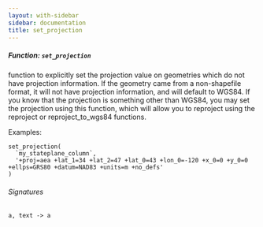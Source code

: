 ```yaml
---
layout: with-sidebar
sidebar: documentation
title: set_projection
---
```


##### Function: `set_projection`
function to explicitly set the projection value on geometries which do not have projection
  information. If the geometry came from a non-shapefile format, it will not have projection
  information, and will default to WGS84. If you know that the projection is something
  other than WGS84, you may set the projection using this function, which will allow you
  to reproject using the reproject or reproject_to_wgs84 functions.

  Examples:

    set_projection(
      `my_stateplane_column`,
      '+proj=aea +lat_1=34 +lat_2=47 +lat_0=43 +lon_0=-120 +x_0=0 +y_0=0 +ellps=GRS80 +datum=NAD83 +units=m +no_defs'
    )

###### Signatures
    a, text -> a

